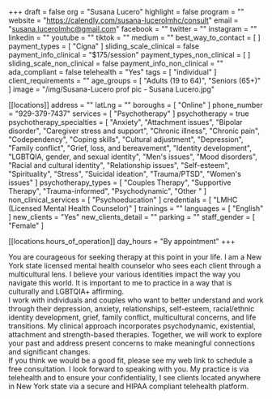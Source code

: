 +++
draft = false
org = "Susana Lucero"
highlight = false
program = ""
website = "https://calendly.com/susana-lucerolmhc/consult"
email = "susana.lucerolmhc@gmail.com"
facebook = ""
twitter = ""
instagram = ""
linkedin = ""
youtube = ""
tiktok = ""
medium = ""
best_way_to_contact = [ ]
payment_types = [ "Cigna" ]
sliding_scale_clinical = false
payment_info_clinical = "$175/session"
payment_types_non_clinical = [ ]
sliding_scale_non_clinical = false
payment_info_non_clinical = ""
ada_compliant = false
telehealth = "Yes"
tags = [ "individual" ]
client_requirements = ""
age_groups = [ "Adults (19 to 64)", "Seniors (65+)" ]
image = "/img/Susana-Lucero prof pic - Susana Lucero.jpg"

[[locations]]
address = ""
latLng = ""
boroughs = [ "Online" ]
phone_number = "929-379-7437"
services = [ "Psychotherapy" ]
psychotherapy = true
psychotherapy_specialties = [
  "Anxiety",
  "Attachment issues",
  "Bipolar disorder",
  "Caregiver stress and support",
  "Chronic illness",
  "Chronic pain",
  "Codependency",
  "Coping skills",
  "Cultural adjustment",
  "Depression",
  "Family conflict",
  "Grief, loss, and bereavement",
  "Identity development",
  "LGBTQIA, gender, and sexual identity",
  "Men's issues",
  "Mood disorders",
  "Racial and cultural identity",
  "Relationship issues",
  "Self-esteem",
  "Spirituality",
  "Stress",
  "Suicidal ideation",
  "Trauma/PTSD",
  "Women's issues"
]
psychotherapy_types = [
  "Couples Therapy",
  "Supportive Therapy",
  "Trauma-informed",
  "Psychodynamic",
  "Other "
]
non_clinical_services = [ "Psychoeducation" ]
credentials = [ "LMHC (Licensed Mental Health Counselor)" ]
trainings = ""
languages = [ "English" ]
new_clients = "Yes"
new_clients_detail = ""
parking = ""
staff_gender = [ "Female" ]

  [[locations.hours_of_operation]]
  day_hours = "By appointment"
+++


You are courageous for seeking therapy at this point in your life. I am a New York state licensed mental health counselor who sees each client through a multicultural lens. I believe your various identities impact the way you navigate this world. It is important to me to practice in a way that is culturally and LGBTQIA+ affirming. <br>
I work with individuals and couples who want to better understand and work through their depression, anxiety, relationships, self-esteem, racial/ethnic identity development, grief, family conflict, multicultural concerns, and life transitions. My clinical approach incorporates psychodynamic, existential, attachment and strength-based therapies. Together, we will work to explore your past and address present concerns to make meaningful connections and significant changes. <br>
If you think we would be a good fit, please see my web link to schedule a free consultation. I look forward to speaking with you. My practice is via telehealth and to ensure your confidentiality, I see clients located anywhere in New York state via a secure and HIPAA compliant telehealth platform. <br>
